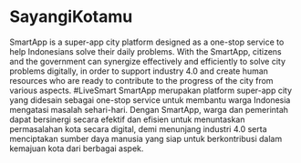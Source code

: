 # SayangiKotamu
SmartApp is a super-app city platform designed as a one-stop service to help Indonesians solve their daily problems. With the SmartApp, citizens and the government can synergize effectively and efficiently to solve city problems digitally, in order to support industry 4.0 and create human resources who are ready to contribute to the progress of the city from various aspects. #LiveSmart
SmartApp merupakan platform super-app city yang didesain sebagai one-stop service untuk membantu warga Indonesia mengatasi masalah sehari-hari. Dengan SmartApp, warga dan pemerintah dapat bersinergi secara efektif dan efisien untuk menuntaskan permasalahan kota secara digital, demi menunjang industri 4.0 serta menciptakan sumber daya manusia yang siap untuk berkontribusi dalam kemajuan kota dari berbagai aspek.
